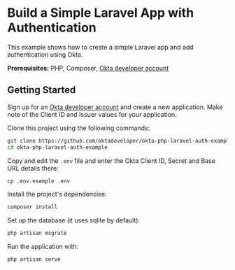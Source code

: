 # Build a Simple Laravel App with Authentication

This example shows how to create a simple Laravel app and add authentication using Okta.

**Prerequisites:** PHP, Composer, [Okta developer account](https://developer.okta.com/)

## Getting Started

Sign up for an [Okta developer account](https://developer.okta.com/signup/) and create a new application. Make note of the Client ID and Issuer values for your application.

Clone this project using the following commands:

```bash
git clone https://github.com/oktadeveloper/okta-php-laravel-auth-example.git
cd okta-php-laravel-auth-example
```

Copy and edit the `.env` file and enter the Okta Client ID, Secret and Base URL details there:

```bash
cp .env.example .env
```

Install the project's dependencies:

```bash
composer install
```

Set up the database (it uses sqlite by default):

```bash
php artisan migrate
```

Run the application with:

```bash
php artisan serve
```
